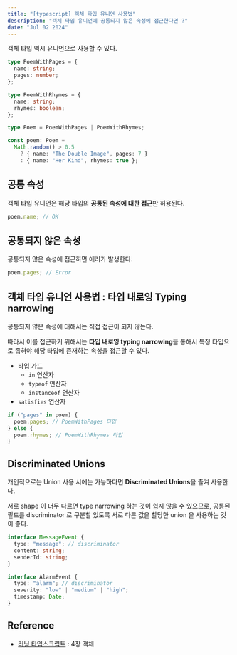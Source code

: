 ```yaml
---
title: "[typescript] 객체 타입 유니언 사용법"
description: "객체 타입 유니언에 공통되지 않은 속성에 접근한다면 ?"
date: "Jul 02 2024"
---
```


객체 타입 역시 유니언으로 사용할 수 있다.

```typescript
type PoemWithPages = {
  name: string;
  pages: number;
};

type PoemWithRhymes = {
  name: string;
  rhymes: boolean;
};

type Poem = PoemWithPages | PoemWithRhymes;

const poem: Poem =
  Math.random() > 0.5
    ? { name: "The Double Image", pages: 7 }
    : { name: "Her Kind", rhymes: true };
```

## 공통 속성

객체 타입 유니언은 해당 타입의 **공통된 속성에 대한 접근**만 허용된다.

```typescript
poem.name; // OK
```

## 공통되지 않은 속성

공통되지 않은 속성에 접근하면 에러가 발생한다.

```typescript
poem.pages; // Error
```

## 객체 타입 유니언 사용법 : 타입 내로잉 Typing narrowing

공통되지 않은 속성에 대해서는 직접 접근이 되지 않는다.

따라서 이를 접근하기 위해서는 **타입 내로잉 typing narrowing**을 통해서 특정 타입으로 좁혀야 해당 타입에 존재하는 속성을 접근할 수 있다.

- 타입 가드
  - `in` 연산자
  - `typeof` 연산자
  - `instanceof` 연산자
- `satisfies` 연산자

```typescript
if ("pages" in poem) {
  poem.pages; // PoemWithPages 타입
} else {
  poem.rhymes; // PoemWithRhymes 타입
}
```

## Discriminated Unions

개인적으로는 Union 사용 시에는 가능하다면 **Discriminated Unions**을 즐겨 사용한다.

서로 shape 이 너무 다르면 type narrowing 하는 것이 쉽지 않을 수 있으므로, 공통된 필드를 discriminator 로 구분할 있도록 서로 다른 값을 할당한 union 을 사용하는 것이 좋다.

```typescript
interface MessageEvent {
  type: "message"; // discriminator
  content: string;
  senderId: string;
}

interface AlarmEvent {
  type: "alarm"; // discriminator
  severity: "low" | "medium" | "high";
  timestamp: Date;
}
```

## Reference

- [러닝 타입스크립트](https://www.aladin.co.kr/shop/wproduct.aspx?ItemId=307683870&start=slayer) : 4장 객체
